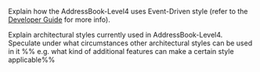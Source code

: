 <panel type="warning" header="`W8.3a` Can explain architectural styles :star::star:" expanded no-close>
  <include src="../../book/architecture/architecturalStyles/introduction/what/full.md" />
<!-- TODO: add evidence -->
</panel>

<!-- ==================================================================================================== -->

<panel type="warning" header="`W8.3b` Can identify n-tier architectural style :star::star:" expanded no-close>
  <include src="../../book/architecture/architecturalStyles/nTier/what/full.md" />
<!-- TODO: add evidence -->
</panel>

<!-- ==================================================================================================== -->

<panel type="info" header="`W8.3c` Can identify client-server architectural style :star::star::star:" expanded no-close>
  <include src="../../book/architecture/architecturalStyles/clientServer/what/full.md" />
<!-- TODO: add evidence -->
</panel>

<!-- ==================================================================================================== -->

<panel type="info" header="`W8.3d` Can identify event-driven architectural style :star::star::star:" expanded no-close>
  <include src="../../book/architecture/architecturalStyles/eventDriven/what/full.md" />
  <panel header=":dart: Evidence" expanded>

Explain how the AddressBook-Level4 uses Event-Driven style (refer to the [Developer Guide](https://nus-cs2103-ay1718s2.github.io/addressbook-level4/DeveloperGuide.html#events-driven-nature-of-the-design) for more info).

  </panel>
</panel>

<!-- ==================================================================================================== -->

<panel type="success" header="`W8.3e` Can identify transaction processing architectural style :star::star::star::star:" expanded no-close>
  <include src="../../book/architecture/architecturalStyles/transactionProcessing/what/full.md" />
<!-- TODO: add evidence -->
</panel>

<!-- ==================================================================================================== -->

<panel type="success" header="`W8.3f` Can identify service-oriented architectural style :star::star::star::star:" expanded no-close>
  <include src="../../book/architecture/architecturalStyles/serviceOriented/what/full.md" />
<!-- TODO: add evidence -->
</panel>

<!-- ==================================================================================================== -->

<panel type="success" header="`W8.3g` Can name several other architecture styles :star::star::star::star:" expanded no-close>
  <include src="../../book/architecture/architecturalStyles/more/moreStyles/full.md" />
<!-- TODO: add evidence -->
</panel>

<!-- ==================================================================================================== -->

<panel type="info" header="`W8.3h` Can explain how architectural styles are combined :star::star::star:" expanded no-close>
  <include src="../../book/architecture/architecturalStyles/more/usingStyles/full.md" />
  <panel header=":dart: Evidence" expanded>

Explain architectural styles currently used in AddressBook-Level4. Speculate under what circumstances other architectural styles can be used in it %%&nbsp;e.g. what kind of additional features can make a certain style applicable%%

  </panel>
</panel>
